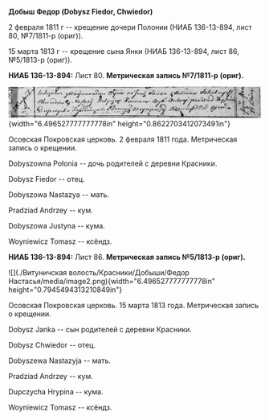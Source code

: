 **Добыш Федор (Dobysz Fiedor, Chwiedor)**

2 февраля 1811 г -- крещение дочери Полонии (НИАБ 136-13-894, лист 80,
№7/1811-р (ориг)).

15 марта 1813 г -- крещение сына Янки (НИАБ 136-13-894, лист 86,
№5/1813-р (ориг)).

**НИАБ 136-13-894:** Лист 80. **Метрическая запись №7/1811-р (ориг).**

![](./media/950bf283f044fb5c088c77b6254f8235f7ea8565.png){width="6.496527777777778in"
height="0.8622703412073491in"}

Осовская Покровская церковь. 2 февраля 1811 года. Метрическая запись о
крещении.

Dobyszowna Połonia -- дочь родителей с деревни Красники.

Dobysz Fiedor -- отец.

Dobyszowa Nastazya -- мать.

Pradziad Andrzey -- кум.

Dobyszowa Justyna -- кума.

Woyniewicz Tomasz -- ксёндз.

**НИАБ 136-13-894:** Лист 86. **Метрическая запись №5/1813-р (ориг).**

![](./Витуничская волость/Красники/Добыши/Федор Настасья/media/image2.png){width="6.496527777777778in"
height="0.7945494313210849in"}

Осовская Покровская церковь. 15 марта 1813 года. Метрическая запись о
крещении.

Dobysz Janka -- сын родителей с деревни Красники.

Dobysz Chwiedor -- отец.

Dobyszewa Nastazyja -- мать.

Pradziad Andrzey -- кум.

Dupczycha Hrypina -- кума.

Woyniewicz Tomasz -- ксёндз.

